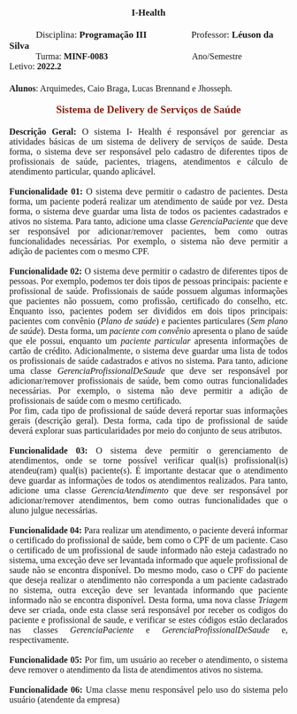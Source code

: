 <p style='margin:0in;line-height:normal;font-size:15px;font-family:"Arial",sans-serif;text-align:center;'><strong><span style='font-size:17px;font-family:"Times New Roman",serif;'>I-Health</span></strong></p>
<p style='margin:0in;line-height:normal;font-size:15px;font-family:"Arial",sans-serif;text-align:center;'><span style='font-size:17px;font-family:"Times New Roman",serif;'>&nbsp;</span></p>
<p style='margin:0in;line-height:normal;font-size:15px;font-family:"Arial",sans-serif;text-indent:.5in;'><span style='font-size:17px;font-family:"Times New Roman",serif;'>Disciplina:<strong>&nbsp;Programa&ccedil;&atilde;o III &nbsp; &nbsp; &nbsp; &nbsp; &nbsp; &nbsp; &nbsp; &nbsp; &nbsp;&nbsp;</strong>Professor: <strong>L&eacute;uson da Silva</strong></span></p>
<p style='margin:0in;line-height:normal;font-size:15px;font-family:"Arial",sans-serif;text-indent:.5in;'><span style='font-size:16px;font-family:"Times New Roman",serif;'>Turma:<strong>&nbsp;MINF-0083</strong> &nbsp; &nbsp; &nbsp; &nbsp; &nbsp; &nbsp; &nbsp; &nbsp; &nbsp; &nbsp; &nbsp; &nbsp; &nbsp; &nbsp; &nbsp; &nbsp; &nbsp; &nbsp; &nbsp;Ano/Semestre Letivo:<strong>&nbsp;2022.2</strong></span></p>
<p style='margin:0in;line-height:normal;font-size:15px;font-family:"Arial",sans-serif;text-align:center;'><strong><span style='font-size:19px;font-family:"Times New Roman",serif;'>&nbsp;</span></strong></p>
<p style='margin:0in;line-height:normal;font-size:15px;font-family:"Arial",sans-serif;'><strong><span style='font-size:16px;font-family:"Times New Roman",serif;'>Alunos</span></strong><span style='font-size:16px;font-family:"Times New Roman",serif;'>: Arquimedes, Caio Braga, Lucas Brennand e Jhosseph.</span></p>
<p style='margin:0in;line-height:normal;font-size:15px;font-family:"Arial",sans-serif;'><span style='font-size:16px;font-family:"Times New Roman",serif;'>&nbsp;</span></p>
<p style='margin:0in;line-height:normal;font-size:15px;font-family:"Arial",sans-serif;text-align:center;'><strong><span style="font-size:19px;font-family:Oswald;color:#85200C;">Sistema de Delivery de Servi&ccedil;os de Sa&uacute;de</span></strong></p>
<p style='margin:0in;line-height:normal;font-size:15px;font-family:"Arial",sans-serif;'><strong><span style='font-size:17px;font-family:"Times New Roman",serif;'>&nbsp;</span></strong></p>
<p style='margin:0in;line-height:normal;font-size:15px;font-family:"Arial",sans-serif;text-align:justify;'><strong><span style='font-size:16px;font-family:"Times New Roman",serif;'>Descri&ccedil;&atilde;o Geral:&nbsp;</span></strong><span style='font-size:16px;font-family:"Times New Roman",serif;'>O sistema I- Health &eacute; respons&aacute;vel por gerenciar as atividades b&aacute;sicas de um sistema de delivery de servi&ccedil;os de sa&uacute;de. Desta forma, o sistema deve ser respons&aacute;vel pelo cadastro de diferentes tipos de profissionais de sa&uacute;de, pacientes, triagens, atendimentos e c&aacute;lculo de atendimento particular, quando aplic&aacute;vel.</span></p>
<p style='margin:0in;line-height:normal;font-size:15px;font-family:"Arial",sans-serif;text-align:justify;'><span style='font-size:16px;font-family:"Times New Roman",serif;'>&nbsp;</span></p>
<p style='margin:0in;line-height:normal;font-size:15px;font-family:"Arial",sans-serif;text-align:justify;'><strong><span style='font-size:16px;font-family:"Times New Roman",serif;'>Funcionalidade 01:&nbsp;</span></strong><span style='font-size:16px;font-family:"Times New Roman",serif;'>O sistema deve permitir o cadastro de pacientes. Desta forma, um paciente poder&aacute; realizar um atendimento de sa&uacute;de por vez. Desta forma, o sistema deve guardar uma lista de todos os pacientes cadastrados e ativos no sistema. Para tanto, adicione uma classe <em>GerenciaPaciente</em> que deve ser respons&aacute;vel por adicionar/remover pacientes, bem como outras funcionalidades necess&aacute;rias. Por exemplo, o sistema n&atilde;o deve permitir a adi&ccedil;&atilde;o de pacientes com o mesmo CPF.</span></p>
<p style='margin:0in;line-height:normal;font-size:15px;font-family:"Arial",sans-serif;text-align:justify;'><span style='font-size:16px;font-family:"Times New Roman",serif;'>&nbsp;</span></p>
<p style='margin:0in;line-height:normal;font-size:15px;font-family:"Arial",sans-serif;text-align:justify;'><strong><span style='font-size:16px;font-family:"Times New Roman",serif;'>Funcionalidade 02:&nbsp;</span></strong><span style='font-size:16px;font-family:"Times New Roman",serif;'>O sistema deve permitir o cadastro de diferentes tipos de pessoas. Por exemplo, podemos ter dois tipos de pessoas principais: paciente e profissional de sa&uacute;de. Profissionais de sa&uacute;de possuem algumas informa&ccedil;&otilde;es que pacientes n&atilde;o possuem, como profiss&atilde;o, certificado do conselho, etc. Enquanto isso, pacientes podem ser divididos em dois tipos principais: pacientes com conv&ecirc;nio (<em>Plano de sa&uacute;de</em>) e pacientes particulares (<em>Sem plano de sa&uacute;de</em>). Desta forma, um <em>paciente com conv&ecirc;nio</em> apresenta o plano de sa&uacute;de que ele possui, enquanto um <em>paciente particular</em> apresenta informa&ccedil;&otilde;es de cart&atilde;o de cr&eacute;dito. Adicionalmente, o sistema deve guardar uma lista de todos os profissionais de sa&uacute;de cadastrados e ativos no sistema. Para tanto, adicione uma classe <em>GerenciaProfissionalDeSaude</em> que deve ser respons&aacute;vel por adicionar/remover profissionais de sa&uacute;de, bem como outras funcionalidades necess&aacute;rias. Por exemplo, o sistema n&atilde;o deve permitir a adi&ccedil;&atilde;o de profissionais de sa&uacute;de com o mesmo certificado.&nbsp;</span></p>
<p style='margin:0in;line-height:normal;font-size:15px;font-family:"Arial",sans-serif;text-align:justify;'><span style='font-size:16px;font-family:"Times New Roman",serif;'>Por fim, cada tipo de profissional de sa&uacute;de dever&aacute; reportar suas informa&ccedil;&otilde;es gerais (descri&ccedil;&atilde;o geral). Desta forma, cada tipo de profissional de sa&uacute;de dever&aacute; explorar suas particularidades por meio do conjunto de seus atributos.</span></p>
<p style='margin:0in;line-height:normal;font-size:15px;font-family:"Arial",sans-serif;text-align:justify;'><span style='font-size:16px;font-family:"Times New Roman",serif;'>&nbsp;</span></p>
<p style='margin:0in;line-height:normal;font-size:15px;font-family:"Arial",sans-serif;text-align:justify;'><strong><span style='font-size:16px;font-family:"Times New Roman",serif;'>Funcionalidade 03:&nbsp;</span></strong><span style='font-size:16px;font-family:"Times New Roman",serif;'>O sistema deve permitir o gerenciamento de atendimentos, onde se torne poss&iacute;vel verificar qual(is) profissional(is) atendeu(ram) qual(is) paciente(s). &Eacute; importante destacar que o atendimento deve guardar as informa&ccedil;&otilde;es de todos os atendimentos realizados. Para tanto, adicione uma classe <em>GerenciaAtendimento</em> que deve ser respons&aacute;vel por adicionar/remover atendimentos, bem como outras funcionalidades que o aluno julgue necess&aacute;rias.</span></p>
<p style='margin:0in;line-height:normal;font-size:15px;font-family:"Arial",sans-serif;text-align:justify;'><span style='font-size:16px;font-family:"Times New Roman",serif;'>&nbsp;</span></p>
<p style='margin:0in;line-height:normal;font-size:15px;font-family:"Arial",sans-serif;text-align:justify;'><strong><span style='font-size:16px;font-family:"Times New Roman",serif;'>Funcionalidade 04:&nbsp;</span></strong><span style='font-size:16px;font-family:"Times New Roman",serif;'>Para realizar um atendimento, o paciente dever&aacute; informar o certificado do profissional de sa&uacute;de, bem como o CPF de um paciente. Caso o certificado de um profissional de saude informado n&atilde;o esteja cadastrado no sistema, uma exce&ccedil;&atilde;o deve ser levantada informado que aquele profissional de saude n&atilde;o se encontra dispon&iacute;vel. Do mesmo modo, caso o CPF do paciente que deseja realizar o atendimento n&atilde;o corresponda a um paciente cadastrado no sistema, outra exce&ccedil;&atilde;o deve ser levantada informando que paciente informado n&atilde;o se encontra dispon&iacute;vel. Desta forma, uma nova classe <em>Triagem</em> deve ser criada, onde esta classe ser&aacute; respons&aacute;vel por receber os codigos do paciente e profissional de saude, e verificar se estes c&oacute;digos est&atilde;o declarados nas classes <em>GerenciaPaciente</em> e <em>GerenciaProfissionalDeSaude</em> e, respectivamente.&nbsp;</span></p>
<p style='margin:0in;line-height:normal;font-size:15px;font-family:"Arial",sans-serif;text-align:justify;'><strong><span style='font-size:16px;font-family:"Times New Roman",serif;'>&nbsp;</span></strong></p>
<p style='margin:0in;line-height:normal;font-size:15px;font-family:"Arial",sans-serif;text-align:justify;'><strong><span style='font-size:16px;font-family:"Times New Roman",serif;'>Funcionalidade 05:&nbsp;</span></strong><span style='font-size:16px;font-family:"Times New Roman",serif;'>Por fim, um usu&aacute;rio ao receber o atendimento, o sistema deve remover o atendimento da lista de atendimentos ativos no sistema.</span></p>
<p style='margin:0in;line-height:normal;font-size:15px;font-family:"Arial",sans-serif;text-align:justify;'><strong><span style='font-size:16px;font-family:"Times New Roman",serif;'>&nbsp;</span></strong></p>
<p style='margin:0in;line-height:normal;font-size:15px;font-family:"Arial",sans-serif;text-align:justify;'><strong><span style='font-size:16px;font-family:"Times New Roman",serif;'>Funcionalidade 06:&nbsp;</span></strong><span style='font-size:16px;font-family:"Times New Roman",serif;'>Uma classe menu respons&aacute;vel pelo uso do sistema pelo usu&aacute;rio (atendente da empresa)&nbsp;</span></p>
